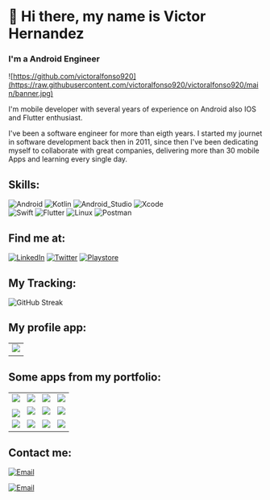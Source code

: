 # 👋 Hi there, my name is Victor Hernandez
### I'm a Android Engineer

![https://github.com/victoralfonso920](https://raw.githubusercontent.com/victoralfonso920/victoralfonso920/main/banner.jpg)

I'm mobile developer with several years of experience on Android also IOS and Flutter enthusiast.

I've been a software engineer for more than eigth years. I started my journet in software development back then in 2011, since then I've been dedicating myself to collaborate with great companies, delivering more than 30 mobile Apps and learning every single day.

## Skills:
![Android](https://img.shields.io/badge/Android-3DDC84?style=for-the-badge&logo=android&logoColor=white&labelColor=101010)
![Kotlin](https://img.shields.io/badge/Kotlin-0095D5?style=for-the-badge&logo=kotlin&logoColor=white&labelColor=101010)
![Android_Studio](https://img.shields.io/badge/Android_Studio-3DDC84?style=for-the-badge&logo=android-studio&logoColor=white&labelColor=101010)
![Xcode](https://img.shields.io/badge/xcode-1575F9?style=for-the-badge&logo=xcode&logoColor=white&labelColor=101010)</br>
![Swift](https://img.shields.io/badge/Swift-FA7343?style=for-the-badge&logo=swift&logoColor=white&labelColor=101010)
![Flutter](https://img.shields.io/badge/Flutter-02569B?style=for-the-badge&logo=Flutter&logoColor=white&labelColor=101010)
![Linux](https://img.shields.io/badge/Linux-f5bd05?style=for-the-badge&logo=Linux&logoColor=white&labelColor=101010)
![Postman](https://img.shields.io/badge/Postman-FF6C37?style=for-the-badge&logo=Postman&logoColor=white&labelColor=101010)



## Find me at:
[![LinkedIn](https://img.shields.io/badge/LinkedIn-Victor_Hernandez-0077B5?style=for-the-badge&logo=linkedin&logoColor=white&labelColor=101010)](https://www.linkedin.com/in/victor-alfonso-hernández-siliezar-628a86135)
[![Twitter](https://img.shields.io/badge/Twitter-@victoralfon920-1DA1F2?style=for-the-badge&logo=twitter&logoColor=white&labelColor=101010)](https://twitter.com/victoralfon920)
[![Playstore](https://img.shields.io/badge/PlayStore-MiCV-1DA1F2?style=for-the-badge&logo=google&logoColor=white&labelColor=101010)](https://play.google.com/store/apps/details?id=com.devs.victorhernandez.myapp&hl=es)

## My Tracking:
![GitHub Streak](https://github-readme-streak-stats.herokuapp.com?user=victoralfonso920&theme=dark&hide_border=true)


## My profile app:
<table style="width:100%">
  <tr>
    <td>
	<a href="https://play.google.com/store/apps/details?id=com.devs.victorhernandez.myapp&hl=es-419">
  		<img src="https://play-lh.googleusercontent.com/K76H8nuwDSNdCiLhK7ncZZlr1c43vs1EBuhiZfl1LJ8czoZZzdgYXW6s-U3VWyqdDous=s180-rw">
	</a>
	</td>
  </tr>
</table>


## Some apps from my portfolio:

<table style="width:100%">
  <tr>
    <td>
	<a href="https://play.google.com/store/apps/details?id=com.hugoapp.client&hl=es">
  		<img src="https://play-lh.googleusercontent.com/luPsXEeC6lkwLeGm1oXIobh_pEV4-ktGM3wwVvjsUHVzq8euAZja54AmpGy290lpfyGZ=s180-rw">
	</a>
	</td>
    <td>
	<a href="https://play.google.com/store/apps/details?id=com.yummy.customer&hl=es&gl=US">
  		<img src="https://play-lh.googleusercontent.com/VdssJ0c7j1mTuB7aJHMQqOooxSke4fpRzI2rae2QSyDUp8qJ8dh4XdFPa3z6nFy7Vb4=s180-rw">
	</a>
	</td>
    <td>
	<a href="https://play.google.com/store/apps/details?id=com.mobilesv.lacalaca&hl=es-419">
  		<img src="https://lh3.googleusercontent.com/1CBGuSX2tlErRZcNlmOtuPvAb2bzRKpH_Yi1afR_pe1jbJ_gPP_qS2_StQMG1ekgdv4=s180-rw">
	</a>
	</td>
	        <td>
	<a href="https://play.google.com/store/apps/details?id=com.devs.victorhernandez.sendwhatmenssage&hl=es">
  		<img src="https://play-lh.googleusercontent.com/zk4v9pCcslRIJUITCavi2-wmSganCJz-kaPkaBolDW_xRpIr0_SzB4tWGFWbY9bUByFf=s180-rw">
	</a>
	</td>
  </tr>
  <tr>
    <td>
	<a href="https://play.google.com/store/apps/details?id=com.mobilesv.mor&hl=es-419">
  		<img align="middle" src="https://lh3.googleusercontent.com/54EJ0FMW07WpH_zyQ-7eWbZyF0HpEsk5YpBgMTI-P_7tUiNkmsLMTCv_iFnlAYW-N8I=s180-rw">
	</a>
	</td>
	<td>
	<a href="https://play.google.com/store/apps/details?id=com.mobilesv.trans_express&hl=es-419">
  		<img src="https://lh3.googleusercontent.com/dU54veHDReFvxO3iDzJF_w317Coe8ifzQHNaY3aIXWHFnNt2xyrLfemuvV0XlPrBMyw=s180-rw">
	</a>
	</td>
   <td>
	<a href="https://play.google.com/store/apps/details?id=com.bancohipotecario.android&hl=es-419">
  		<img src="https://lh3.googleusercontent.com/IzmMh_gGvYA-bmxC5Qb_dgDwZZKx6g3kLJGgKb5RyC4PuEEaE8JHSesqu72vCB7lssY=s180-rw">
	</a>
	</td>
	        <td>
	<a href="https://play.google.com/store/apps/details?id=com.excelautomotriz.excelOnline">
  		<img src="https://play-lh.googleusercontent.com/0LAZ3HsCtvZSHgB_VrtTyvMrKC-Ugwj0NpDlIVDg4Pfk81DskozyFj2IkKMj37X9Uw=s180-rw">
	</a>
	</td>
  </tr>
    <tr>
    <td>
	<a href="https://play.google.com/store/apps/details?id=com.diimo&hl=es">
  		<img src="https://play-lh.googleusercontent.com/ZZaesoahYW26mw0wUj0qe7OHprNeiofls-gsCYQqdKbf4KK67c1_vkV9WEBMeg-VGdUR=s180-rw">
	</a>
	</td>
	<td>
	<a href="https://play.google.com/store/apps/details?id=com.mobilesv.ccsb&hl=es">
  		<img src="https://play-lh.googleusercontent.com/4gZPcDv55kvRxv1c79zH9yatX-XGpinANmjLM-6ngbhDYl_SYzOdtKTURuBfKoknzKk=s180-rw">
	</a>
	</td>
   <td>
	<a href="https://play.google.com/store/apps/details?id=com.excelautomotriz.excelOnline">
  		<img src="https://lh3.googleusercontent.com/Wc1JWcw-eJLhUm-LFe7LPTZA7_hRfq-OhX6vslyn4S45ulwP_iMVx1VoEtHQntORgcd6=s180-rw">
	</a>
	</td>
	      <td>
	<a href="https://play.google.com/store/apps/details?id=com.mobilesv.pagalo&hl=es">
  		<img src="https://play-lh.googleusercontent.com/G2GBiYXy1AmsgShbSiS-7kP2oTkuI6BCgvswFSUnl1F5YjhHk7ivfXzJC7iFndKgYQ=s180-rw">
	</a>
	</td>
  </tr>
</table>
</table>

## Contact me:

[![Email](https://img.shields.io/badge/Yahoo-victoralfonso92-44a3f1?style=for-the-badge&logo=gmail&logoColor=white&labelColor=101010)](https://mail.yahoo.com)

[![Email](https://img.shields.io/badge/Gmail-victoralfonso920-72ae2d?style=for-the-badge&logo=gmail&logoColor=white&labelColor=101010)](https://gmail.com)




